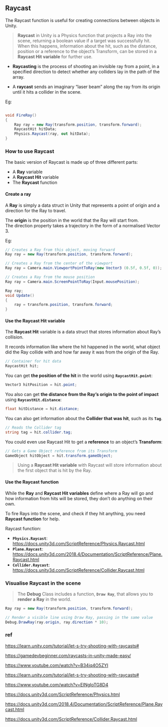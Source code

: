 ## Raycast
The Raycast function is useful for creating connections between objects in Unity.

> **Raycast** in Unity is a Physics function that projects a Ray into the scene, returning a boolean value if a target was successfully hit. When this happens, information about the hit, such as the distance, position or a reference to the object’s Transform, can be stored in a **Raycast Hit variable** for further use.


- **Raycasting** is the process of shooting an invisible ray from a point, in a specified direction to detect whether any colliders lay in the path of the array.

- A **raycast** sends an imaginary “laser beam” along the ray from its origin until it hits a collider
 in the scene. 

Eg:
```cs

void FireRay()
{
    Ray ray = new Ray(transform.position, transform.forward);
    RaycastHit hitData;
    Physics.Raycast(ray, out hitData);
}
```


### How to use Raycast
The basic version of Raycast is made up of three different parts:
-   A **Ray** variable
-   A **Raycast Hit** variable
-   The **Raycast** function

#### Create a ray
A **Ray** is simply a data struct in Unity that represents a point of origin and a direction for the Ray to travel.

The **origin** is the position in the world that the Ray will start from. \
The direction property takes a trajectory in the form of a normalised Vector 3.

Eg:
```cs
// Creates a Ray from this object, moving forward
Ray ray = new Ray(transform.position, transform.forward);
```

```cs
// Creates a Ray from the center of the viewport
Ray ray = Camera.main.ViewportPointToRay(new Vector3 (0.5f, 0.5f, 0));
```

```cs
// Creates a Ray from the mouse position
Ray ray = Camera.main.ScreenPointToRay(Input.mousePosition);
```

```cs
Ray ray;
void Update()
{
    ray = transform.position, transform.forward;
}
```


#### Use the Raycast Hit variable
The **Raycast Hit** variable is a data struct that stores information about Ray’s collision.

It records information like where the hit happened in the world, what object did the Ray collide with and how far away it was from the origin of the Ray.

```cs
// Container for hit data
RaycastHit hit;

```
You can get **the position of the hit** in the world using **`RaycastHit.point`**:
```cs
Vector3 hitPosition = hit.point;
```

You also can get **the distance from the Ray’s origin to the point of impact** using **`RaycastHit.distance`**:
```cs
float hitDistance = hit.distance;
```

You can also get information about the **Collider that was hit**, such as its **`Tag`**.
```cs
// Reads the Collider tag
string tag = hit.collider.tag;
```

You could even use Raycast Hit to get a **reference** to an object’s **Transform**:
```cs
// Gets a Game Object reference from its Transform
GameObject hitObject = hit.transform.gameObject;
```

> Using a **Raycast Hit variable** with Raycast will store information about the first object that is hit by the Ray.


#### Use the Raycast function
While the **Ray** and **Raycast Hit variables** define where a Ray will go and how information from hits will be stored, they don’t do anything on their own.

To fire Rays into the scene, and check if they hit anything, you need **Raycast function** for help.


Raycast function:

- **`Physics.Raycast`**: \
  https://docs.unity3d.com/ScriptReference/Physics.Raycast.html
- **`Plane.Raycast`**: \
  https://docs.unity3d.com/2018.4/Documentation/ScriptReference/Plane.Raycast.html
- **`Collider.Raycast`**: \
  https://docs.unity3d.com/ScriptReference/Collider.Raycast.html



### Visualise Raycast in the scene
> The **Debug** Class includes a function, **`Draw Ray`**, that allows you to **render a Ray** in the world.

```cs
Ray ray = new Ray(transform.position, transform.forward);

// Render a visible line using Draw Ray, passing in the same value
Debug.DrawRay(ray.origin, ray.direction * 10);
```



### ref
https://learn.unity.com/tutorial/let-s-try-shooting-with-raycasts#

https://gamedevbeginner.com/raycasts-in-unity-made-easy/

https://www.youtube.com/watch?v=B34iq4O5ZYI

https://learn.unity.com/tutorial/let-s-try-shooting-with-raycasts#

https://www.youtube.com/watch?v=EINgIoTG8D4

https://docs.unity3d.com/ScriptReference/Physics.html

https://docs.unity3d.com/2018.4/Documentation/ScriptReference/Plane.Raycast.html

https://docs.unity3d.com/ScriptReference/Collider.Raycast.html
